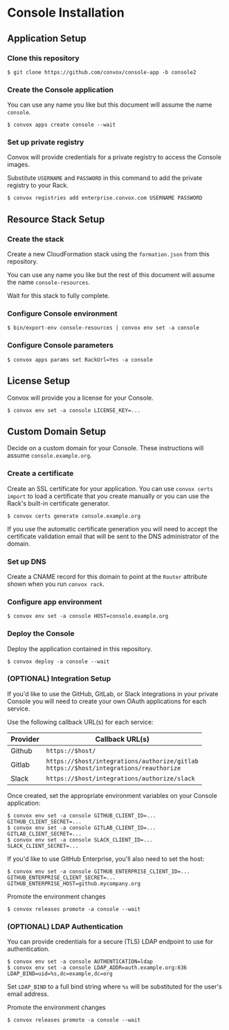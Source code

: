 # Console Installation

## Application Setup

### Clone this repository

    $ git clone https://github.com/convox/console-app -b console2

### Create the Console application

You can use any name you like but this document will assume the name `console`.

    $ convox apps create console --wait

### Set up private registry

Convox will provide credentials for a private registry to access the Console images.

Substitute `USERNAME` and `PASSWORD` in this command to add the private registry to your Rack.

    $ convox registries add enterprise.convox.com USERNAME PASSWORD

## Resource Stack Setup

### Create the stack

Create a new CloudFormation stack using the `formation.json` from this repository.

You can use any name you like but the rest of this document will assume the name `console-resources`.

Wait for this stack to fully complete.

### Configure Console environment

    $ bin/export-env console-resources | convox env set -a console

### Configure Console parameters

    $ convox apps params set RackUrl=Yes -a console

## License Setup

Convox will provide you a license for your Console.

    $ convox env set -a console LICENSE_KEY=...

## Custom Domain Setup

Decide on a custom domain for your Console. These instructions will assume `console.example.org`.

### Create a certificate

Create an SSL certificate for your application. You can use `convox certs import` to load a certificate
that you create manually or you can use the Rack's built-in certificate generator.

    $ convox certs generate console.example.org

If you use the automatic certificate generation you will need to accept the certificate validation email that will be sent to the DNS administrator of the domain.

### Set up DNS

Create a CNAME record for this domain to point at the `Router` attribute shown when you run `convox rack`.

### Configure app environment

    $ convox env set -a console HOST=console.example.org

### Deploy the Console

Deploy the application contained in this repository.

    $ convox deploy -a console --wait

### (OPTIONAL) Integration Setup

If you'd like to use the GitHub, GitLab, or Slack integrations in your private Console you will need to create your own OAuth applications for each service.

Use the following callback URL(s) for each service:

| Provider | Callback URL(s)                                                                           |
|----------|-------------------------------------------------------------------------------------------|
| Github   | `https://$host/`                                                                          |
| Gitlab   | `https://$host/integrations/authorize/gitlab`<br>`https://$host/integrations/reauthorize` |
| Slack    | `https://$host/integrations/authorize/slack`                                              |

Once created, set the appropriate environment variables on your Console application:

    $ convox env set -a console GITHUB_CLIENT_ID=... GITHUB_CLIENT_SECRET=...
    $ convox env set -a console GITLAB_CLIENT_ID=... GITLAB_CLIENT_SECRET=...
    $ convox env set -a console SLACK_CLIENT_ID=... SLACK_CLIENT_SECRET=...

If you'd like to use GitHub Enterprise, you'll also need to set the host:

    $ convox env set -a console GITHUB_ENTERPRISE_CLIENT_ID=... GITHUB_ENTERPRISE_CLIENT_SECRET=... GITHUB_ENTERPRISE_HOST=github.mycompany.org

Promote the environment changes

    $ convox releases promote -a console --wait

### (OPTIONAL) LDAP Authentication

You can provide credentials for a secure (TLS) LDAP endpoint to use for authentication.

    $ convox env set -a console AUTHENTICATION=ldap
    $ convox env set -a console LDAP_ADDR=auth.example.org:636 LDAP_BIND=uid=%s,dc=example,dc=org

Set `LDAP_BIND` to a full bind string where `%s` will be substituted for the user's email address.

Promote the environment changes

    $ convox releases promote -a console --wait

